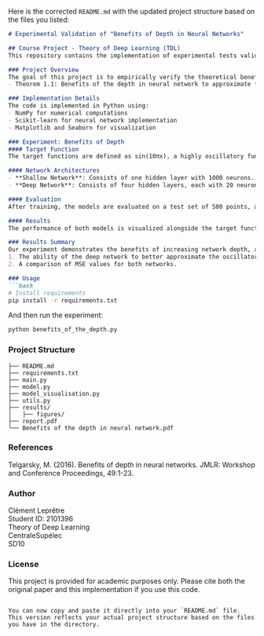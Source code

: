 Here is the corrected `README.md` with the updated project structure based on the files you listed:

```markdown
# Experimental Validation of "Benefits of Depth in Neural Networks"

## Course Project - Theory of Deep Learning (TDL)
This repository contains the implementation of experimental tests validating theoretical results from the paper "Benefits of Depth in Neural Networks" by Matus Telgarsky (JMLR 2016).

### Project Overview
The goal of this project is to empirically verify the theoretical benefits and limitations of neural network depth as presented in the paper, specifically focusing on:
- Theorem 1.1: Benefits of the depth in neural network to approximate functions 

### Implementation Details
The code is implemented in Python using:
- NumPy for numerical computations
- Scikit-learn for neural network implementation
- Matplotlib and Seaborn for visualization

### Experiment: Benefits of Depth
#### Target Function
The target functions are defined as sin(10πx), a highly oscillatory function that presents a challenge for the neural network to approximate and sin(5πx) a lower oscillatory function.

#### Network Architectures
- **Shallow Network**: Consists of one hidden layer with 1000 neurons.
- **Deep Network**: Consists of four hidden layers, each with 20 neurons.

#### Evaluation
After training, the models are evaluated on a test set of 500 points, and the Mean Squared Error (MSE) of each model's predictions is calculated.

#### Results
The performance of both models is visualized alongside the target function. The MSE values for both models are compared and plotted for analysis.

### Results Summary
Our experiment demonstrates the benefits of increasing network depth, as shown by:
1. The ability of the deep network to better approximate the oscillatory target function compared to the shallow network.
2. A comparison of MSE values for both networks.

### Usage
```bash
# Install requirements
pip install -r requirements.txt
```
And then run the experiment:
```bash
python benefits_of_the_depth.py
```

### Project Structure
```
├── README.md
├── requirements.txt
├── main.py
├── model.py
├── model_visualisation.py
├── utils.py
├── results/
│   ├── figures/
├── report.pdf
└── Benefits of the depth in neural network.pdf
```

### References
Telgarsky, M. (2016). Benefits of depth in neural networks. JMLR: Workshop and Conference Proceedings, 49:1-23.

### Author  
Clément Leprêtre  
Student ID: 2101396  
Theory of Deep Learning  
CentraleSupélec  
SD10

### License
This project is provided for academic purposes only. Please cite both the original paper and this implementation if you use this code.
```

You can now copy and paste it directly into your `README.md` file. This version reflects your actual project structure based on the files you have in the directory.